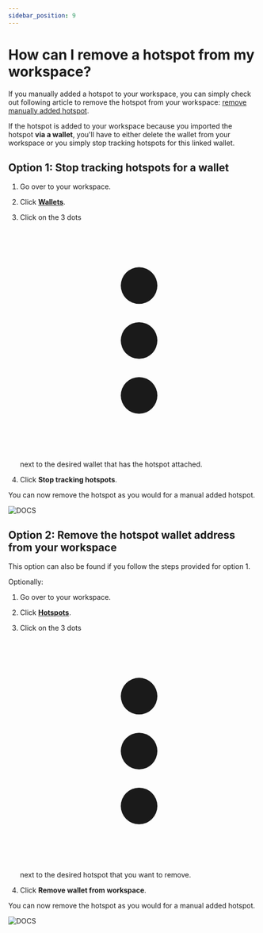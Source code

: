 ```yaml
---
sidebar_position: 9
---
```


# How can I remove a hotspot from my workspace?
If you manually added a hotspot to your workspace, you can simply check out following article to remove the hotspot from your workspace: [remove manually added hotspot](../features/visualize-and-understand/manage-hotspots/#remove-hotspots).

If the hotspot is added to your workspace because you imported the hotspot **via a wallet**, you'll have to either delete the wallet from your workspace or you simply stop tracking hotspots for this linked wallet.

## Option 1: Stop tracking hotspots for a wallet
1. Go over to your workspace.

2. Click [**Wallets**](https://app.hotspotty.net/workspace/wallets).
3. Click on the 3 dots <svg xmlns="http://www.w3.org/2000/svg" viewBox="-3 -3 26 26" className="los-icon" fill="currentColor" aria-hidden="true"><path d="M10 6a2 2 0 110-4 2 2 0 010 4zM10 12a2 2 0 110-4 2 2 0 010 4zM10 18a2 2 0 110-4 2 2 0 010 4z"></path></svg> next to the desired wallet that has the hotspot attached.
4. Click **Stop tracking hotspots**.

You can now remove the hotspot as you would for a manual added hotspot.

![DOCS](/img/faq/remove-hotspot-wallet-method.png)

## Option 2: Remove the hotspot wallet address from your workspace
This option can also be found if you follow the steps provided for option 1.

Optionally:

1. Go over to your workspace.

2. Click [**Hotspots**](https://app.hotspotty.net/workspace/hotspots).
3. Click on the 3 dots <svg xmlns="http://www.w3.org/2000/svg" viewBox="-3 -3 26 26" className="los-icon" fill="currentColor" aria-hidden="true"><path d="M10 6a2 2 0 110-4 2 2 0 010 4zM10 12a2 2 0 110-4 2 2 0 010 4zM10 18a2 2 0 110-4 2 2 0 010 4z"></path></svg> next to the desired hotspot that you want to remove.
4. Click **Remove wallet from workspace**.

You can now remove the hotspot as you would for a manual added hotspot.

![DOCS](/img/faq/remove-hotspot-hotspot-method.png)
